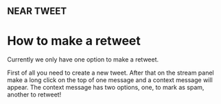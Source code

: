 
## NEAR TWEET 


# How to make a retweet

Currently we only have one option to make a retweet.

First of all you need to create a new tweet. After that on the stream panel make a long click on the top of one message and a context message will appear.
The context message has two options, one, to mark as spam, another to retweet!



